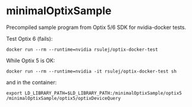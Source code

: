 # minimalOptixSample
Precompiled sample program from Optix 5/6 SDK for nvidia-docker tests.

Test Optix 6 (fails):

```
docker run --rm --runtime=nvidia rsulej/optix-docker-test
```

While Optix 5 is OK:

```
docker run --rm --runtime=nvidia -it rsulej/optix-docker-test sh
```

and in the container:

```
export LD_LIBRARY_PATH=$LD_LIBRARY_PATH:/minimalOptixSample/optix5
/minimalOptixSample/optix5/optixDeviceQuery
```
